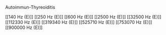 

Autoimmun-Thyreoiditis

[[140 Hz (E)]]
[[250 Hz (E)]]
[[600 Hz (E)]]
[[2500 Hz (E)]]
[[32500 Hz (E)]]
[[112330 Hz (E)]]
[[319340 Hz (E)]]
[[525710 Hz (E)]]
[[753070 Hz (E)]]
[[900000 Hz (E)]]